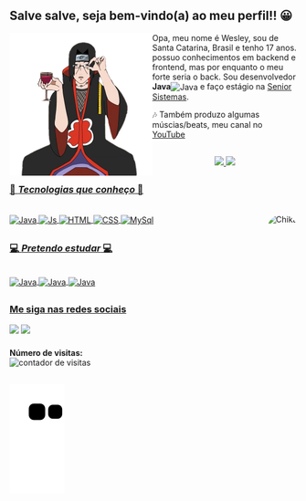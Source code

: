 ## Salve salve, seja bem-vindo(a) ao meu perfil!! 😀

<div>
<img align="left" src="./itachipng.png" width="250px" height="250px"/>
<p align="left">Opa, meu nome é Wesley, sou de Santa Catarina, Brasil e tenho 17 anos. possuo conhecimentos em backend e frontend, mas por enquanto o meu forte seria o back. Sou desenvolvedor <strong>Java</strong><img align="center" alt="Java" height="25" width="35" src="https://icongr.am/devicon/java-plain.svg?size=128&color=dd58c1"/> e faço estágio na <a href="https://www.senior.com.br">Senior Sistemas</a>. <br>
<p align="left">🎶 Também produzo algumas múscias/beats, meu canal no <a href="https://www.youtube.com/channel/UCw_RzqQhLn2URzYMmJ0YagQ" target="_blank">YouTube</a></p>
</div>

##

<div align="center">
  <div align="center">
    <a href = "https://github.com/WesleyDePaula">
    <img height="170em" src="https://github-readme-stats.vercel.app/api?username=WesleyDePaula&show_icons=true&theme=jolly&include_all_commits=true&count_private=true"/>
    <img height="110em" src="https://github-readme-stats.vercel.app/api/top-langs/?username=WesleyDePaula&layout=compact&langs_count=7&theme=jolly"/>
  </div>
</div>

  ##
  
### 💠 **_Tecnologias que conheço_** 💠

<div style="display: inline_block"><br>
  <img align="center" alt="Java" height="30" width="40" src="https://icongr.am/devicon/java-plain.svg?size=128&color=dd58c1" />
  <img align="center" alt="Js" height="30" width="40" src="https://icongr.am/devicon/javascript-plain.svg?size=128&color=dd58c1">
  <img align="center" alt="HTML" height="30" width="40" src="https://icongr.am/devicon/html5-plain-wordmark.svg?size=128&color=dd58c1">
  <img align="center" alt="CSS" height="30" width="40" src="https://icongr.am/devicon/css3-plain-wordmark.svg?size=128&color=dd58c1">
  <img align="center" alt="MySql" height="30" width="40" src="https://icongr.am/devicon/mysql-plain.svg?size=128&color=dd58c1">
  <img align="right" alt="Chika" height="150" style="border-radius:50px;" src="https://www.icegif.com/wp-content/uploads/icegif-2013.gif">
</div>

##
  
### 💻 **_Pretendo estudar_** 💻  
  
<div style="display: inline_block"><br>
  <img align="center" alt="Java" height="30" width="40" src="https://icongr.am/devicon/python-plain.svg?size=128&color=dd58c1" />
  <img align="center" alt="Java" height="30" width="40" src="https://icongr.am/devicon/angularjs-plain.svg?size=128&color=dd58c1" />
  <img align="center" alt="Java" height="30" width="40" src="https://icongr.am/devicon/csharp-plain.svg?size=128&color=dd58c1" />
 
</div>
  
##

### Me siga nas redes sociais
  
<div>
<a href="https://www.youtube.com/channel/UCw_RzqQhLn2URzYMmJ0YagQ" target="_blank"><img src="https://img.shields.io/badge/YouTube-FF0000?style=for-the-badge&logo=youtube&logoColor=white" target="_blank"></a>
<a href="https://www.linkedin.com/in/wesley-zeitz-de-paula-490796214/" target="_blank"><img src="https://img.shields.io/badge/-LinkedIn-%230077B5?style=for-the-badge&logo=linkedin&logoColor=white" target="_blank"></a>
  
###

<p align="left">
  <strong>Número de visitas: </strong><br> <img src="https://profile-counter.glitch.me/WesleyDePaula/count.svg" alt="contador de visitas">
</p>
  
##
  
 ![Snake animation](https://github.com/WesleyDePaula/WesleyDePaula/blob/output/github-contribution-grid-snake.svg)
  
</div>

